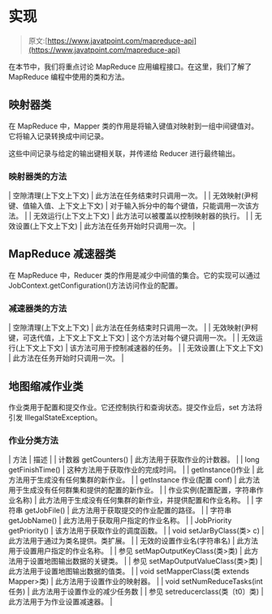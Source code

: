 # 实现

> 原文:[https://www.javatpoint.com/mapreduce-api](https://www.javatpoint.com/mapreduce-api)

在本节中，我们将重点讨论 MapReduce 应用编程接口。在这里，我们了解了 MapReduce 编程中使用的类和方法。

## 映射器类

在 MapReduce 中，Mapper 类的作用是将输入键值对映射到一组中间键值对。它将输入记录转换成中间记录。

这些中间记录与给定的输出键相关联，并传递给 Reducer 进行最终输出。

### 映射器类的方法

| 空隙清理(上下文上下文) | 此方法在任务结束时只调用一次。 |
| 无效映射(尹柯键、值输入值、上下文上下文) | 对于输入拆分中的每个键值，只能调用一次该方法。 |
| 无效运行(上下文上下文) | 此方法可以被覆盖以控制映射器的执行。 |
| 无效设置(上下文上下文) | 此方法在任务开始时只调用一次。 |

## MapReduce 减速器类

在 MapReduce 中，Reducer 类的作用是减少中间值的集合。它的实现可以通过 JobContext.getConfiguration()方法访问作业的配置。

### 减速器类的方法

| 空隙清理(上下文上下文) | 此方法在任务结束时只调用一次。 |
| 无效映射(尹柯键，可迭代<valuein>值，上下文上下文上下文)</valuein> | 这个方法对每个键只调用一次。 |
| 无效运行(上下文上下文) | 该方法可用于控制减速器的任务。 |
| 无效设置(上下文上下文) | 此方法在任务开始时只调用一次。 |

## 地图缩减作业类

作业类用于配置和提交作业。它还控制执行和查询状态。提交作业后，set 方法将引发 IllegalStateException。

### 作业分类方法

| 方法 | 描述 |
| 计数器 getCounters() | 此方法用于获取作业的计数器。 |
| long getFinishTime() | 这种方法用于获取作业的完成时间。 |
| getInstance()作业 | 此方法用于生成没有任何集群的新作业。 |
| getInstance 作业(配置 conf) | 此方法用于生成没有任何群集和提供的配置的新作业。 |
| 作业实例(配置配置，字符串作业名称) | 此方法用于生成没有任何集群的新作业，并提供配置和作业名称。 |
| 字符串 getJobFile() | 此方法用于获取提交的作业配置的路径。 |
| 字符串 getJobName() | 此方法用于获取用户指定的作业名称。 |
| JobPriority getPriority() | 该方法用于获取作业的调度函数。 |
| void setJarByClass(类> c) | 此方法用于通过为类名提供。类扩展。 |
| 无效的设置作业名(字符串名) | 此方法用于设置用户指定的作业名称。 |
| 参见 setMapOutputKeyClass(类>类) | 此方法用于设置地图输出数据的关键类。 |
| 参见 setMapOutputValueClass(类>类) | 此方法用于设置地图输出数据的值类。 |
| void setMapperClass(类 extends Mapper>类) | 此方法用于设置作业的映射器。 |
| void setNumReduceTasks(int 任务) | 此方法用于设置作业的减少任务数 |
| 参见 setreducerclass(类〔t0〕类) | 此方法用于为作业设置减速器。 |